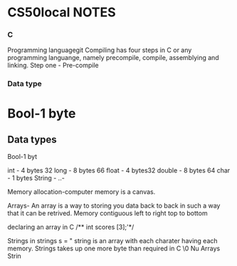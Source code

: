 # CS50local NOTES

### C 
Programming languagegit 
  Compiling has four steps in C or any programming languange, namely precompile, compile, assemblying and linking.
  Step one
    - Pre-compile


### Data type
Bool-1 byte
=======
## Data types
Bool-1 byt

int - 4 bytes 32
long - 8 bytes 66
float - 4 bytes32
double - 8 bytes 64
char - 1 bytes
String - ..-

Memory allocation-computer memory is a canvas.

Arrays- An array is a way to storing you data back to back in such a way that it can be retrived. Memory contiguous left to right top to bottom

declaring an array in C
    /** int scores [3];'*/

Strings in
strings s = " string is an array with each charater having each memory.
Strings takes up one more byte than required in C \0 Nu
Arrays
Strin
